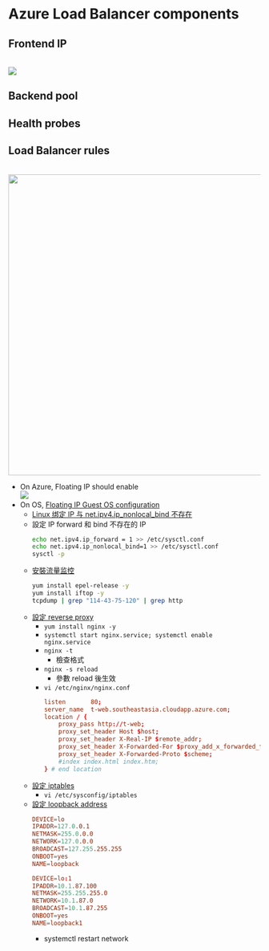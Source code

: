 # Azure Load Balancer components
## Frontend IP
<br><img src="https://docs.microsoft.com/en-us/azure/load-balancer/media/load-balancer-overview/load-balancer.png">

## Backend pool
## Health probes
## Load Balancer rules
<br><img src="https://docs.microsoft.com/en-us/azure/load-balancer/media/load-balancer-components/lbrules.png" width=600>

- On Azure, Floating IP should enable
    <br><img src="https://docs.microsoft.com/en-us/azure/load-balancer/media/load-balancer-multivip-overview/load-balancer-multivip-dsr.png">
- On OS, [Floating IP Guest OS configuration](https://docs.microsoft.com/en-us/azure/load-balancer/load-balancer-floating-ip#floating-ip-guest-os-configuration)
    - [Linux 绑定 IP 与 net.ipv4.ip_nonlocal_bind 不存在](https://www.igiftidea.com/article/11556082942.html)
    - 設定 IP forward 和 bind 不存在的 IP
        ```bash
        echo net.ipv4.ip_forward = 1 >> /etc/sysctl.conf
        echo net.ipv4.ip_nonlocal_bind=1 >> /etc/sysctl.conf
        sysctl -p
        ```
    - [安裝流量监控](https://www.geeksforgeeks.org/how-to-install-nload-in-linux/)
        ```bash
        yum install epel-release -y
        yum install iftop -y
        tcpdump | grep "114-43-75-120" | grep http
        ```
    - [設定 reverse proxy](https://www.maxlist.xyz/2020/06/18/flask-nginx/)
        - `yum install nginx -y`
        - `systemctl start nginx.service; systemctl enable nginx.service`
        - `nginx -t`
            - 檢查格式
        - `nginx -s reload`
            - 參數 reload 後生效
        - `vi /etc/nginx/nginx.conf`
            ```conf
            listen       80;
            server_name  t-web.southeastasia.cloudapp.azure.com;
            location / {
                proxy_pass http://t-web;
                proxy_set_header Host $host;
                proxy_set_header X-Real-IP $remote_addr;
                proxy_set_header X-Forwarded-For $proxy_add_x_forwarded_for;
                proxy_set_header X-Forwarded-Proto $scheme;
                #index index.html index.htm;
            } # end location
            ```
    - [設定 iptables](http://www.noobyard.com/article/p-urmalkcy-t.html)
        - `vi /etc/sysconfig/iptables`
    - [設定 loopback address](https://leoprosoho.pixnet.net/blog/post/27398897)
        ```conf
        DEVICE=lo
        IPADDR=127.0.0.1
        NETMASK=255.0.0.0
        NETWORK=127.0.0.0
        BROADCAST=127.255.255.255
        ONBOOT=yes
        NAME=loopback

        DEVICE=lo:1
        IPADDR=10.1.87.100
        NETMASK=255.255.255.0
        NETWORK=10.1.87.0
        BROADCAST=10.1.87.255
        ONBOOT=yes
        NAME=loopback1
        ```
        - systemctl restart network